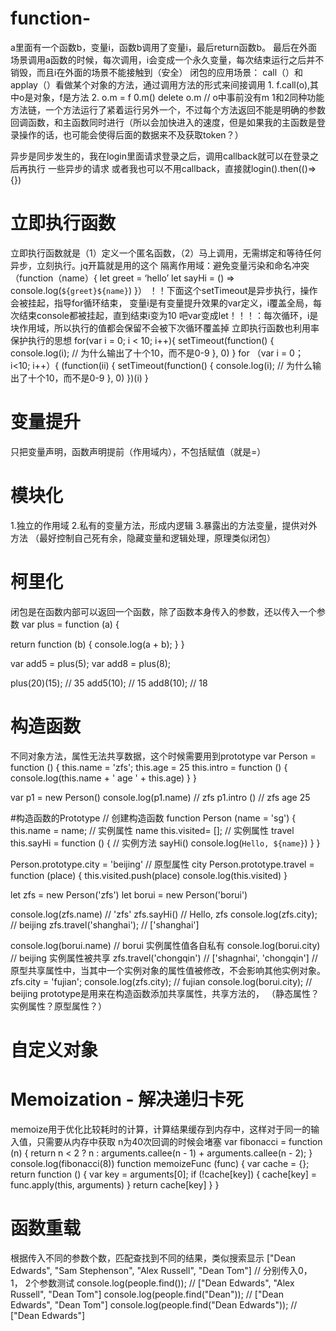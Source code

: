 # function-
a里面有一个函数b，变量i，函数b调用了变量i，最后return函数b。
最后在外面场景调用a函数的时候，每次调用，i会变成一个永久变量，每次结束运行之后并不销毁，而且i在外面的场景不能接触到（安全）
闭包的应用场景：
call（）和applay（）看做某个对象的方法，通过调用方法的形式来间接调用
1. 
f.call(o),其中o是对象，f是方法
2.
o.m = f
0.m()
delete o.m  // o中事前没有m
1和2同种功能
方法链，一个方法运行了紧着运行另外一个，不过每个方法返回不能是明确的参数
回调函数，和主函数同时进行（所以会加快进入的速度，但是如果我的主函数是登录操作的话，也可能会使得后面的数据来不及获取token？）

异步是同步发生的，我在login里面请求登录之后，调用callback就可以在登录之后再执行 一些异步的请求
或者我也可以不用callback，直接就login().then(()=>{})
# 立即执行函数
立即执行函数就是（1）定义一个匿名函数，（2）马上调用，无需绑定和等待任何异步，立刻执行。jq开篇就是用的这个
隔离作用域：避免变量污染和命名冲突
（function（name）{
  let greet = ‘hello’
  let sayHi = () => console.log(`${greet}${name}`)
}）
！！下面这个setTimeout是异步执行，操作会被挂起，指导for循环结束，
变量i是有变量提升效果的var定义，i覆盖全局，每次结束console都被挂起，直到结束i变为10
吧var变成let！！！：每次循环，i是块作用域，所以执行的值都会保留不会被下次循环覆盖掉
立即执行函数也利用率保护执行的思想
for(var i = 0; i < 10; i++){
  setTimeout(function() {
    console.log(i);   // 为什么输出了十个10，而不是0-9
  }, 0)
}
for （var i = 0； i<10; i++）{
 (function(ii) {
    setTimeout(function() {
    console.log(i);   // 为什么输出了十个10，而不是0-9
  }, 0)
 })(i)
}
# 变量提升
只把变量声明，函数声明提前（作用域内），不包括赋值（就是=）
# 模块化
1.独立的作用域
2.私有的变量方法，形成内逻辑
3.暴露出的方法变量，提供对外方法
（最好控制自己死有余，隐藏变量和逻辑处理，原理类似闭包）
# 柯里化
闭包是在函数内部可以返回一个函数，除了函数本身传入的参数，还以传入一个参数
var plus = function (a) {
  
  return function (b) {
    console.log(a + b);
  }
}

var add5 = plus(5);
var add8 = plus(8);

plus(20)(15);  // 35
add5(10); // 15
add8(10);  // 18
# 构造函数
不同对象方法，属性无法共享数据，这个时候需要用到prototype
var Person = function () {
  this.name = 'zfs';
  this.age = 25
  this.intro = function () {
    console.log(this.name + ' age '  +  this.age)
  }
}

var p1 = new Person()
console.log(p1.name)  // zfs
p1.intro ()  // zfs age 25

#构造函数的Prototype 
// 创建构造函数
function Person (name = 'sg') {
  this.name = name;  // 实例属性 name
  this.visited= [];  // 实例属性 travel
  this.sayHi = function () {  // 实例方法 sayHi()
    console.log(`Hello, ${name}`)
  }
}

Person.prototype.city = 'beijing'  // 原型属性 city
Person.prototype.travel = function (place) {
  this.visited.push(place)
  console.log(this.visited)
}

let zfs = new Person('zfs')
let borui = new Person('borui')

console.log(zfs.name)  // 'zfs'
zfs.sayHi()  // Hello, zfs
console.log(zfs.city);  // beijing
zfs.travel('shanghai'); // ['shanghai']

console.log(borui.name)  // borui  实例属性值各自私有
console.log(borui.city)  // beijing 实例属性被共享
zfs.travel('chongqin')  // ['shagnhai', 'chongqin'] 
// 原型共享属性中，当其中一个实例对象的属性值被修改，不会影响其他实例对象。
zfs.city = 'fujian'; 
console.log(zfs.city);  // fujian
console.log(borui.city);  // beijing
prototype是用来在构造函数添加共享属性，共享方法的，
（静态属性？实例属性？原型属性？）
# 自定义对象
# Memoization - 解决递归卡死
memoize用于优化比较耗时的计算，计算结果缓存到内存中，这样对于同一的输入值，只需要从内存中获取
n为40次回调的时候会堵塞
var fibonacci = function (n) {
  return n < 2 ? n : arguments.callee(n - 1) + arguments.callee(n - 2);
}
console.log(fibonacci(8))
function memoizeFunc (func) {
  var cache = {};
  return function () {
    var key = arguments[0];
    if (!cache[key]) {
      cache[key] = func.apply(this, arguments)
    }
    return cache[key]
  }
}
# 函数重载 
根据传入不同的参数个数，匹配查找到不同的结果，类似搜索显示
["Dean Edwards", "Sam Stephenson", "Alex Russell", "Dean Tom"]
// 分别传入0， 1， 2个参数测试
console.log(people.find());  // ["Dean Edwards", "Alex Russell", "Dean Tom"]
console.log(people.find("Dean"));  // ["Dean Edwards", "Dean Tom"]
console.log(people.find("Dean Edwards"));  // ["Dean Edwards"]


